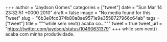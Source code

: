 
+++
author = "Jaydson Gomes"
categories = ["tweet"]
date = "Sun Mar 14 23:32:51 +0000 2010"
draft = false
image = "No media found for this Tweet"
slug = "6b3e0fcd374b80a8ae9571e9e3558727966c64ab"
tags = ["tweet"]
title = """while sem next() acaba co..."""
tweet = true
tweet_url = "https://twitter.com/jaydson/status/10490631379"
+++
while sem next() acaba com minha produtividade.
